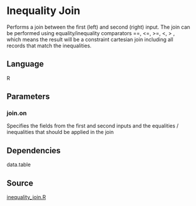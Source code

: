# Inequality Join

Performs a join between the first (left) and second (right) input. The join can be performed using equality/inequality comparators ==, <=, >=, <, > , which means the result will be a constraint cartesian join including
all records that match the inequalities.

## Language
R


## Parameters
### join.on
Specifies the fields from the first and second inputs and the equalities / inequalities that should be applied in the join

## Dependencies
data.table

## Source
[inequality_join.R](https://github.com/visokio/omniscope-custom-blocks/blob/master/Preparation/Inequality%20Join/R/inequality_join.R)
